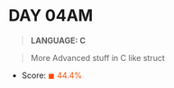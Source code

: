 # DAY 04AM

> __LANGUAGE: C__

> More Advanced stuff in C like struct

* Score: <span style="color:rgb(255, 80,0)">&#9724; 44.4% </span>